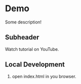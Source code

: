 # Demo

Some description!

## Subheader

Watch tutorial on YouTube.

## Local Development

1. open index.html in you browser.
